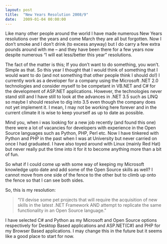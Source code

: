 ```yaml
---
layout: post
title:  "New Years Resolution 2008/9"
date:   2009-01-04 00:00:00
---
```

Like many other people around the world I have made numerous New Years resolutions over the years and come March they are all but forgotten. Now I don’t smoke and I don’t drink (to excess anyway) but I do carry a few extra pounds around with me – and they have been there for a few years now despite numerous “I will eat less/better this year” resolutions.

The fact of the matter is this; If you don’t want to do something, you won’t. Simple as that. So this year I thought that I would think of something that I would want to do (and not something that other people think I should do!) I currently work as a developer for a company using the Microsoft .NET 2.0 technologies and consider myself to be competant in VB.NET and C# for the development of ASP.NET applications. However, the technologies never stand still and I have still to look at the advances in .NET 3.5 such as LINQ so maybe I should resolve to dig into 3.5 even though the company does not yet implement it. I mean, I may not be working here forever and in the current climate it is wise to keep yourself as up to date as possible. 
<!--more-->
Mind you, when i was looking for a new job recently (and found this one) there were a lot of vacancies for developers with experience in the Open Source languages such as Python, PHP, Perl etc. Now I have tinkered with Python and PHP in the past when I was at University but never carried on once I had graduated. I have also toyed around with Linux (mainly Red Hat) but never really put the time into it for it to become anything more than a bit of fun. 

So what if I could come up with some way of keeping my Microsoft knowledge upto date and add some of the Open Source skills as well? I cannot move from one side of the fence to the other but to climb up onto the fence so that I can see both sides. 

So, this is my resolution:

>“I’ll devise some pet projects that will require the acquisition of new skills in the latest .NET Framework AND attempt to replicate the same functionality in an Open Source language.”

I have selected C# and Python as my Microsoft and Open Source options respectively for Desktop Based applications and ASP.NET(C#) and PHP for my Browser Based applications. I may change this in the future but it seems like a good place to start for now.
